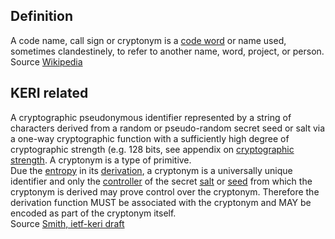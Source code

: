## Definition

A code name, call sign or cryptonym is a [code word](<https://en.wikipedia.org/wiki/Code_word_(figure_of_speech)>) or name used, sometimes clandestinely, to refer to another name, word, project, or person.\
Source [Wikipedia](https://en.wikipedia.org/wiki/Code_name)

## KERI related

A cryptographic pseudonymous identifier represented by a string of characters derived from a random or pseudo-random secret seed or salt via a one-way cryptographic function with a sufficiently high degree of cryptographic strength (e.g. 128 bits, see appendix on [cryptographic strength](cryptographic-strength.md). A cryptonym is a type of primitive.\
Due the [entropy](entropy.md) in its [derivation](derivation.md), a cryptonym is a universally unique identifier and only the [controller](controller.md) of the secret [salt](salt.md) or [seed](seed.md) from which the cryptonym is derived may prove control over the cryptonym. Therefore the derivation function MUST be associated with the cryptonym and MAY be encoded as part of the cryptonym itself.\
Source [Smith, ietf-keri draft](https://github.com/WebOfTrust/ietf-keri/blob/main/draft-ssmith-keri.md)
